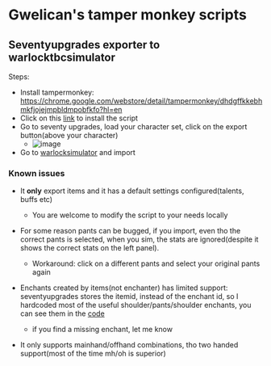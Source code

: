 # Gwelican's tamper monkey scripts

## Seventyupgrades exporter to warlocktbcsimulator

Steps:
* Install tampermonkey: https://chrome.google.com/webstore/detail/tampermonkey/dhdgffkkebhmkfjojejmpbldmpobfkfo?hl=en
* Click on this [link](https://github.com/gwelican/monkey_script/raw/main/seventyupgrades.user.js) to install the script
* Go to seventy upgrades, load your character set, click on the export button(above your character)
  * ![image](https://user-images.githubusercontent.com/88141/130013299-1353b871-59c8-4664-a55c-49daaafd59f1.png)
* Go to [warlocksimulator](https://kristoferhh.github.io/WarlockSimulatorTBC/) and import

### Known issues
* It **only** export items and it has a default settings configured(talents, buffs etc)
  * You are welcome to modify the script to your needs locally
* For some reason pants can be bugged, if you import, even tho the correct pants is selected, when you sim, the stats are ignored(despite it shows the correct stats on the left panel). 

  * Workaround: click on a different pants and select your original pants again
* Enchants created by items(not enchanter) has limited support: seventyupgrades stores the itemid, instead of the enchant id, so I hardcoded most of the useful shoulder/pants/shoulder enchants, you can see them in the [code](https://github.com/gwelican/monkey_script/blob/main/seventyupgrades.prod.user.js#L31)
  * if you find a missing enchant, let me know
* It only supports mainhand/offhand combinations, tho two handed support(most of the time mh/oh is superior)
